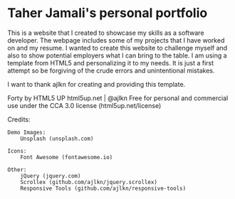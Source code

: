 # Taher Jamali's personal portfolio

This is a website that I created to showcase my skills as a software developer.
The webpage includes some of my projects that I have worked on and my resume.
I wanted to create this website to challenge myself and also to show potential employers what
I can bring to the table. I am using a template from HTML5 and personalizing it to my needs. 
It is just a first attempt so be forgiving of the crude errors and unintentional mistakes.

I want to thank ajlkn for creating and providing this template.





















Forty by HTML5 UP
html5up.net | @ajlkn
Free for personal and commercial use under the CCA 3.0 license (html5up.net/license)


Credits:

	Demo Images:
		Unsplash (unsplash.com)

	Icons:
		Font Awesome (fontawesome.io)

	Other:
		jQuery (jquery.com)
		Scrollex (github.com/ajlkn/jquery.scrollex)
		Responsive Tools (github.com/ajlkn/responsive-tools)
